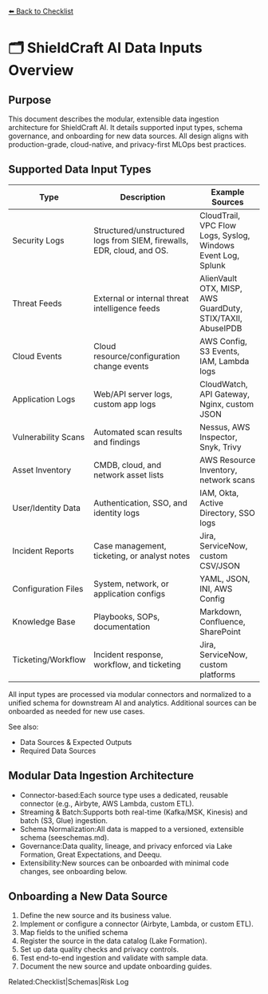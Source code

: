 [⬅️ Back to Checklist](../checklist.md) <!-- BROKEN LINK -->

# 🗂️ ShieldCraft AI Data Inputs Overview

## Purpose

This document describes the modular, extensible data ingestion architecture for ShieldCraft AI. It details supported input types, schema governance, and onboarding for new data sources. All design aligns with production-grade, cloud-native, and privacy-first MLOps best practices.

## Supported Data Input Types

| Type | Description | Example Sources |
| --- | --- | --- |
| Security Logs | Structured/unstructured logs from SIEM, firewalls, EDR, cloud, and OS. | CloudTrail, VPC Flow Logs, Syslog, Windows Event Log, Splunk |
| Threat Feeds | External or internal threat intelligence feeds | AlienVault OTX, MISP, AWS GuardDuty, STIX/TAXII, AbuseIPDB |
| Cloud Events | Cloud resource/configuration change events | AWS Config, S3 Events, IAM, Lambda logs |
| Application Logs | Web/API server logs, custom app logs | CloudWatch, API Gateway, Nginx, custom JSON |
| Vulnerability Scans | Automated scan results and findings | Nessus, AWS Inspector, Snyk, Trivy |
| Asset Inventory | CMDB, cloud, and network asset lists | AWS Resource Inventory, network scans |
| User/Identity Data | Authentication, SSO, and identity logs | IAM, Okta, Active Directory, SSO logs |
| Incident Reports | Case management, ticketing, or analyst notes | Jira, ServiceNow, custom CSV/JSON |
| Configuration Files | System, network, or application configs | YAML, JSON, INI, AWS Config |
| Knowledge Base | Playbooks, SOPs, documentation | Markdown, Confluence, SharePoint |
| Ticketing/Workflow | Incident response, workflow, and ticketing | Jira, ServiceNow, custom platforms |

All input types are processed via modular connectors and normalized to a unified schema for downstream AI and analytics. Additional sources can be onboarded as needed for new use cases.

See also:

* Data Sources & Expected Outputs
* Required Data Sources

## Modular Data Ingestion Architecture

* Connector-based:Each source type uses a dedicated, reusable connector (e.g., Airbyte, AWS Lambda, custom ETL).
* Streaming & Batch:Supports both real-time (Kafka/MSK, Kinesis) and batch (S3, Glue) ingestion.
* Schema Normalization:All data is mapped to a versioned, extensible schema (seeschemas.md).
* Governance:Data quality, lineage, and privacy enforced via Lake Formation, Great Expectations, and Deequ.
* Extensibility:New sources can be onboarded with minimal code changes, see onboarding below.

## Onboarding a New Data Source

1. Define the new source and its business value.
1. Implement or configure a connector (Airbyte, Lambda, or custom ETL).
1. Map fields to the unified schema
1. Register the source in the data catalog (Lake Formation).
1. Set up data quality checks and privacy controls.
1. Test end-to-end ingestion and validate with sample data.
1. Document the new source and update onboarding guides.

Related:Checklist|Schemas|Risk Log

<!-- Unhandled tags: em, li -->

<!-- Broken links detected: ../checklist.md -->